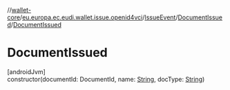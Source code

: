 //[wallet-core](../../../../index.md)/[eu.europa.ec.eudi.wallet.issue.openid4vci](../../index.md)/[IssueEvent](../index.md)/[DocumentIssued](index.md)/[DocumentIssued](-document-issued.md)

# DocumentIssued

[androidJvm]\
constructor(documentId: DocumentId,
name: [String](https://kotlinlang.org/api/latest/jvm/stdlib/kotlin/-string/index.html),
docType: [String](https://kotlinlang.org/api/latest/jvm/stdlib/kotlin/-string/index.html))
